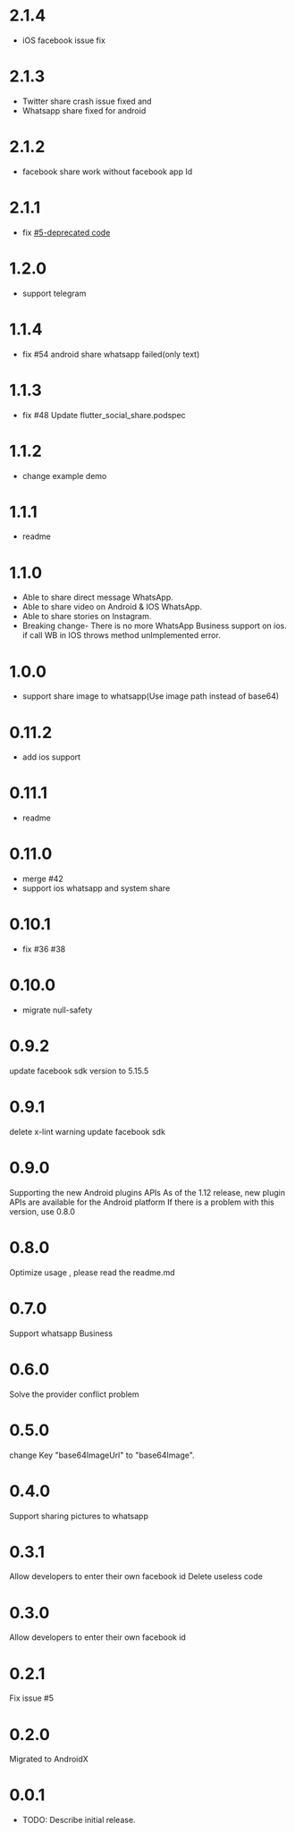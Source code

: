 # 2.1.4
- iOS facebook issue fix

# 2.1.3
- Twitter share crash issue fixed and
- Whatsapp share fixed for android 

# 2.1.2
- facebook share work without facebook app Id

# 2.1.1
- fix [#5-deprecated code](https://github.com/KhilanVitthani/flutter_social_share_plugin/issues/5)

# 1.2.0
- support telegram

# 1.1.4
- fix #54 android share whatsapp failed(only text)

# 1.1.3
- fix #48 Update flutter_social_share.podspec	

# 1.1.2
- change example demo

# 1.1.1
- readme

# 1.1.0
- Able to share direct message WhatsApp.
- Able to share video on Android & IOS WhatsApp.
- Able to share stories on Instagram.
- Breaking change- There is no more WhatsApp Business support on ios. if call WB in IOS throws method unImplemented error.

# 1.0.0

- support share image to whatsapp(Use image path instead of base64)

# 0.11.2

- add ios support

# 0.11.1

- readme

# 0.11.0

- merge #42
- support ios whatsapp and system share

# 0.10.1

- fix #36 #38

# 0.10.0

- migrate null-safety

# 0.9.2

update facebook sdk version to 5.15.5

# 0.9.1

delete x-lint warning update facebook sdk

# 0.9.0

Supporting the new Android plugins APIs As of the 1.12 release, new plugin APIs are available for
the Android platform If there is a problem with this version, use 0.8.0

# 0.8.0

Optimize usage , please read the readme.md

# 0.7.0

Support whatsapp Business

# 0.6.0

Solve the provider conflict problem

# 0.5.0

change Key "base64ImageUrl" to "base64Image".

# 0.4.0

Support sharing pictures to whatsapp

# 0.3.1

Allow developers to enter their own facebook id Delete useless code

# 0.3.0

Allow developers to enter their own facebook id

# 0.2.1

Fix issue #5

# 0.2.0

Migrated to AndroidX

# 0.0.1

* TODO: Describe initial release.
